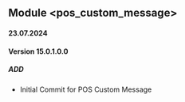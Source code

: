 ## Module <pos_custom_message>

#### 23.07.2024
#### Version 15.0.1.0.0
##### ADD
- Initial Commit for POS Custom Message